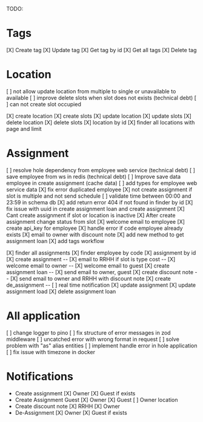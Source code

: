 TODO:

# Tags

[X] Create tag
[X] Update tag
[X] Get tag by id
[X] Get all tags
[X] Delete tag

# Location

[ ] not allow update location from multiple to single or unavailable to available
[ ] improve delete slots when slot does not exists (technical debt)
[ ] can not create slot occupied

[X] create location
[X] create slots
[X] update location
[X] update slots
[X] delete location
[X] delete slots
[X] location by id
[X] finder all locations with page and limit

# Assignment

[ ] resolve hole dependency from employee web service (technical debt)
[ ] save employee from ws in redis (technical debt)
[ ] Improve save data employee in create assignment (cache data)
[ ] add types for employee web service data
[X] fix error duplicated employee
[X] not create assignment if slot is multiple and not send schedule
[ ] validate time between 00:00 and 23:59 in schema db
[X] add return error 404 if not found in finder by id
[X] fix issue with uuid in create assignment loan and create assignment
[X] Cant create assignment if slot or location is inactive
[X] After create assignment change status from slot
[X] welcome email to employee
[X] create api_key for employee
[X] handle error if code employee already exists
[X] email to owner with discount note
[X] add new method to get assignment loan
[X] add tags workflow

[X] finder all assignments
[X] finder employee by code
[X] assignment by id
[X] create assignment
-- [X] email to RRHH if slot is type cost
-- [X] welcome email to owner
-- [X] welcome email to guest
[X] create assignment loan
-- [X] send email to owner, guest
[X] create discount note
-- [X] send email to owner and RRHH with discount note
[X] create de_assignment
-- [ ] real time notification
[X] update assignment
[X] update assignment load
[X] delete assignment loan

# All application

[ ] change logger to pino
[ ] fix structure of error messages in zod middleware
[ ] uncatched error with wrong format in request
[ ] solve problem with "as" alias entities
[ ] implement handle error in hole application
[ ] fix issue with timezone in docker

# Notifications

- Create assignment
  [X] Owner
  [X] Guest if exists
- Create Assignment Guest
  [X] Owner
  [X] Guest
  [ ] Owner location
- Create discount note
  [X] RRHH
  [X] Owner
- De-Assignment
  [X] Owner
  [X] Guest if exists
